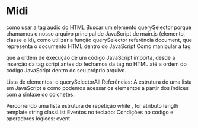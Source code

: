 # Midi
 como usar a tag  audio do HTML
 Buscar um elemento
 querySelector
 porque chamamos o nosso arquivo principal de JavaScript de main.js
 (elemento, classe e id), como utilizar a função querySelector
 referência document, que representa o documento HTML dentro do JavaScript
 Como manipular a tag <audio> do HTML através do JavaScript, como selecionar um elemento a partir de um seletor de id e a reproduzir um som a partir da função play()

  que a ordem de execução de um código JavaScript importa,
  desde a inserção da tag script antes do fechamos da tag </body> no HTML até a ordem do código JavaScript dentro do seu próprio arquivo.

  Lista de elementos:
  o querySelectorAll
  Referências:
  A estrutura de uma lista em JavaScript e como podemos acessar os elementos a partir dos índices com a sintaxe do colchetes.

  Percorrendo uma lista
  estrutura de repetição while , for
  atributo length
  template string
  classList
  Eventos no teclado:
  Condições no código e operadores lógicos:
  event